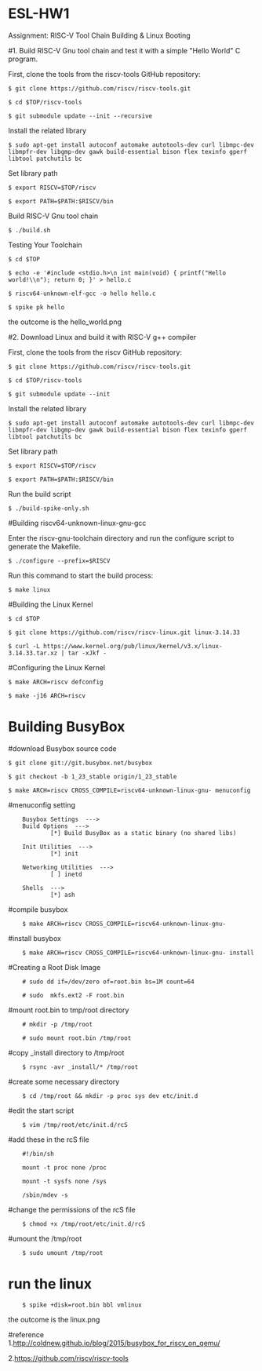 # ESL-HW1
Assignment: RISC-V Tool Chain Building & Linux Booting

#1. Build RISC-V Gnu tool chain and test it with a simple "Hello World" C program.


First, clone the tools from the riscv-tools GitHub repository:

    $ git clone https://github.com/riscv/riscv-tools.git

    $ cd $TOP/riscv-tools

    $ git submodule update --init --recursive

Install the related library

    $ sudo apt-get install autoconf automake autotools-dev curl libmpc-dev libmpfr-dev libgmp-dev gawk build-essential bison flex texinfo gperf libtool patchutils bc

Set library path

    $ export RISCV=$TOP/riscv

    $ export PATH=$PATH:$RISCV/bin

Build RISC-V Gnu tool chain

    $ ./build.sh

Testing Your Toolchain

    $ cd $TOP

    $ echo -e '#include <stdio.h>\n int main(void) { printf("Hello world!\\n"); return 0; }' > hello.c

    $ riscv64-unknown-elf-gcc -o hello hello.c

    $ spike pk hello

the outcome is the hello_world.png


#2. Download Linux and build it with RISC-V g++ compiler

First, clone the tools from the riscv GitHub repository:

    $ git clone https://github.com/riscv/riscv-tools.git

    $ cd $TOP/riscv-tools

    $ git submodule update --init

Install the related library

    $ sudo apt-get install autoconf automake autotools-dev curl libmpc-dev libmpfr-dev libgmp-dev gawk build-essential bison flex texinfo gperf libtool patchutils bc

Set library path

    $ export RISCV=$TOP/riscv

    $ export PATH=$PATH:$RISCV/bin

Run the build script

    $ ./build-spike-only.sh

#Building riscv64-unknown-linux-gnu-gcc

Enter the riscv-gnu-toolchain directory and run the configure script to generate the Makefile.

    $ ./configure --prefix=$RISCV

Run this command to start the build process:

    $ make linux

#Building the Linux Kernel

    $ cd $TOP

    $ git clone https://github.com/riscv/riscv-linux.git linux-3.14.33

    $ curl -L https://www.kernel.org/pub/linux/kernel/v3.x/linux-3.14.33.tar.xz | tar -xJkf -


#Configuring the Linux Kernel

    $ make ARCH=riscv defconfig

    $ make -j16 ARCH=riscv

# Building BusyBox
#download Busybox source code

    $ git clone git://git.busybox.net/busybox
    
    $ git checkout -b 1_23_stable origin/1_23_stable
    
    $ make ARCH=riscv CROSS_COMPILE=riscv64-unknown-linux-gnu- menuconfig

#menuconfig setting

        Busybox Settings  --->
        Build Options  --->
                [*] Build BusyBox as a static binary (no shared libs)

        Init Utilities  --->
                [*] init
        
        Networking Utilities  --->
                [ ] inetd
        
        Shells  --->
                [*] ash

#compile busybox

        $ make ARCH=riscv CROSS_COMPILE=riscv64-unknown-linux-gnu-
        
#install busybox
        
        $ make ARCH=riscv CROSS_COMPILE=riscv64-unknown-linux-gnu- install

#Creating a Root Disk Image
    
        # sudo dd if=/dev/zero of=root.bin bs=1M count=64
        
        # sudo  mkfs.ext2 -F root.bin
#mount root.bin to tmp/root directory
        
        # mkdir -p /tmp/root
        
        # sudo mount root.bin /tmp/root
        
            
#copy _install directory to /tmp/root

        $ rsync -avr _install/* /tmp/root

#create some necessary directory
        
        $ cd /tmp/root && mkdir -p proc sys dev etc/init.d

#edit the start script

        $ vim /tmp/root/etc/init.d/rcS
        
#add these in the rcS file

        #!/bin/sh
        
        mount -t proc none /proc
        
        mount -t sysfs none /sys
        
        /sbin/mdev -s

#change the permissions of the rcS file

        $ chmod +x /tmp/root/etc/init.d/rcS
        
#umount the /tmp/root

        $ sudo umount /tmp/root
        
# run the linux

        $ spike +disk=root.bin bbl vmlinux
        
the outcome is the linux.png









#reference
1.http://coldnew.github.io/blog/2015/busybox_for_riscv_on_qemu/

2.https://github.com/riscv/riscv-tools












